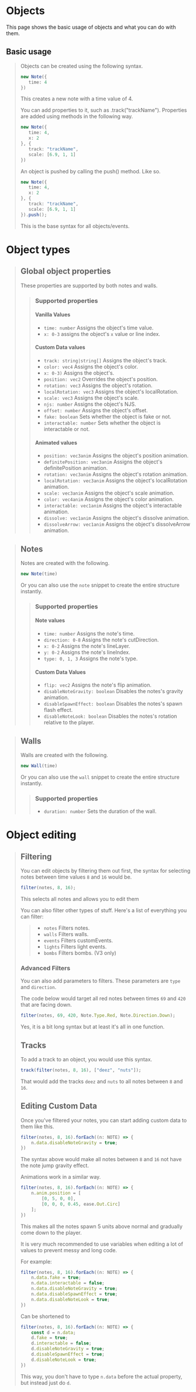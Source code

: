 # Objects
This page shows the basic usage of objects and what you can do with them.
## Basic usage
>Objects can be created using the following syntax.
>```ts
>new Note({
>    time: 4   
>})
>```
>This creates a new note with a time value of 4.
>
>You can add properties to it, such as .track("trackName"). Properties are added using methods in the following way.
>```ts
>new Note({
>    time: 4,
>    x: 2
>}, {
>    track: "trackName",
>    scale: [6.9, 1, 1]
>})
>```
>An object is pushed by calling the push() method. Like so.
>```ts
>new Note({
>    time: 4,
>    x: 2
>}, {
>    track: "trackName",
>    scale: [6.9, 1, 1]
>}).push();
>```
>This is the base syntax for all objects/events.
# Object types
>## Global object properties
>These properties are supported by both notes and walls.
>>### Supported properties
>> #### Vanilla Values
>> - `time: number` Assigns the object's time value.
>> - `x: 0-3` assigns the object's `x` value or line index.
>> #### Custom Data values
>> - `track: string|string[]` Assigns the object's track.
>> - `color: vec4` Assigns the object's color.
>> - `x: 0-3)` Assigns the object's.
>> - `position: vec2` Overrides the object's position.
>> - `rotation: vec3` Assigns the object's rotation.
>> - `localRotation: vec3` Assigns the object's localRotation.
>> - `scale: vec3` Assigns the object's scale.
>> - `njs: number` Assigns the object's NJS.
>> - `offset: number` Assigns the object's offset.
>> - `fake: boolean` Sets whether the object is fake or not.
>> - `interactable: number` Sets whether the object is interactable or not.
>> #### Animated values
>> - `position: vec3anim` Assigns the object's position animation.
>> - `definitePosition: vec3anim` Assigns the object's definitePosition animation.
>> - `rotation: vec3anim` Assigns the object's rotation animation.
>> - `localRotation: vec3anim` Assigns the object's localRotation animation.
>> - `scale: vec3anim` Assigns the object's scale animation.
>> - `color: vec4anim` Assigns the object's color animation.
>> - `interactable: vec1anim` Assigns the object's interactable animation.
>> - `dissolve: vec1anim` Assigns the object's dissolve animation.
>> - `dissolveArrow: vec1anim` Assigns the object's dissolveArrow animation.

>## Notes
>Notes are created with the following.
>```ts
>new Note(time)
>```
> Or you can also use the `note` snippet to create the entire structure instantly.
>>### Supported properties
>>#### Note values
>> - `time: number` Assigns the note's time.
>> - `direction: 0-8` Assigns the note's cutDirection.
>> - `x: 0-2` Assigns the note's lineLayer.
>> - `y: 0-2` Assigns the note's lineIndex.
>> - `type: 0, 1, 3` Assigns the note's type.
>>#### Custom Data Values
>> - `flip: vec2` Assigns the note's flip animation.
>> - `disableNoteGravity: boolean` Disables the notes's gravity animation.
>> - `disableSpawnEffect: boolean` Disables the notes's spawn flash effect.
>> - `disableNoteLook: boolean` Disables the notes's rotation relative to the player.

>## Walls
>Walls are created with the following.
>```ts
>new Wall(time)
>```
> Or you can also use the `wall` snippet to create the entire structure instantly.
>>### Supported properties
>> - `duration: number` Sets the duration of the wall.

# Object editing
> ## Filtering
> You can edit objects by filtering them out first, the syntax for selecting notes between time values `8` and `16` would be.
> ```ts
> filter(notes, 8, 16);
> ```
> This selects all notes and allows you to edit them
>
> You can also filter other types of stuff. Here's a list of everything you can filter:
>> - `notes` Filters notes.
>> - `walls` Filters walls.
>> - `events` Filters customEvents.
>> - `lights` Filters light events.
>> - `bombs` Filters bombs. (V3 only)
> ### Advanced Filters
> You can also add parameters to filters. These parameters are `type` and `direction`.
>
> The code below would target all red notes between times `69` and `420` that are facing down.
> ```ts
> filter(notes, 69, 420, Note.Type.Red, Note.Direction.Down);
> ```
> Yes, it is a bit long syntax but at least it's all in one function.
> ## Tracks
> To add a track to an object, you would use this syntax.
> ```ts
> track(filter(notes, 8, 16), ["deez", "nuts"]);
> ```
> That would add the tracks `deez` and `nuts` to all notes between `8` and `16`.
> ## Editing Custom Data
> Once you've filtered your notes, you can start adding custom data to them like this.
> ```ts
> filter(notes, 8, 16).forEach((n: NOTE) => {
>     n.data.disableNoteGravity = true;
> })
>```
> The syntax above would make all notes between `8` and `16` not have the note jump gravity effect.
>
> Animations work in a similar way.
> ```ts
> filter(notes, 8, 16).forEach((n: NOTE) => {
>     n.anim.position = [
>         [0, 5, 0, 0],
>         [0, 0, 0, 0.45, ease.Out.Circ]
>     ];
> })
> ```
> This makes all the notes spawn 5 units above normal and gradually come down to the player.
>
> It is very much recommended to use variables when editing a lot of values to prevent messy and long code.
>
> For example:
> ```ts
> filter(notes, 8, 16).forEach((n: NOTE) => {
>     n.data.fake = true;
>     n.data.interactable = false;
>     n.data.disableNoteGravity = true;
>     n.data.disableSpawnEffect = true;
>     n.data.disableNoteLook = true;
> })
> ```
> Can be shortened to
>```ts
> filter(notes, 8, 16).forEach((n: NOTE) => {
>     const d = n.data;
>     d.fake = true;
>     d.interactable = false;
>     d.disableNoteGravity = true;
>     d.disableSpawnEffect = true;
>     d.disableNoteLook = true;
> })
>```
> This way, you don't have to type `n.data` before the actual property, but instead just do `d`.